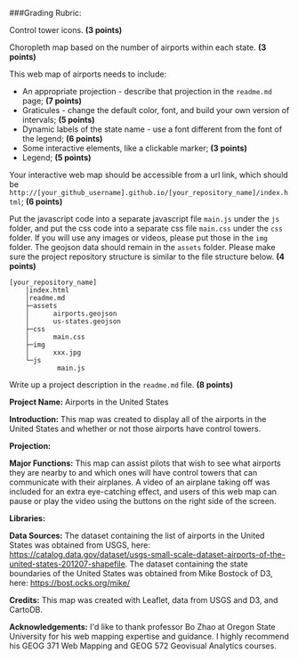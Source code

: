 ###Grading Rubric:

Control tower icons. **(3 points)**

Choropleth map based on the number of airports within each state. **(3 points)**

This web map of airports needs to include:

- An appropriate projection - describe that projection in the `readme.md` page; **(7 points)**
- Graticules - change the default color, font, and build your own version of intervals; **(5 points)**
- Dynamic labels of the state name - use a font different from the font of the legend; **(6 points)**
- Some interactive elements, like a clickable marker; **(3 points)**
- Legend; **(5 points)**

Your interactive web map should be accessible from a url link, which should be `http://[your_github_username].github.io/[your_repository_name]/index.html`; **(6 points)**

Put the javascript code into a separate javascript file `main.js` under the `js` folder, and put the css code into a separate css file `main.css` under the `css` folder. If you will use any images or videos, please put those in the `img` folder. The geojson data should remain in the `assets` folder. Please make sure the project repository structure is similar to the file structure below. **(4 points)**

```
[your_repository_name]
    │index.html
    │readme.md
    ├─assets
    │      airports.geojson
    │      us-states.geojson
    ├─css
    │      main.css
    ├─img
    │      xxx.jpg
    └─js
            main.js
```

Write up a project description in the `readme.md` file. **(8 points)**

**Project Name:** Airports in the United States

**Introduction:** This map was created to display all of the airports in the United States and whether or not those airports have control towers.

**Projection:**

**Major Functions:** This map can assist pilots that wish to see what airports they are nearby to and which ones will have control towers that can communicate with their airplanes. A video of an airplane taking off was included for an extra eye-catching effect, and users of this web map can pause or play the video using the buttons on the right side of the screen.

**Libraries:**

**Data Sources:** The dataset containing the list of airports in the United States was obtained from USGS, here: https://catalog.data.gov/dataset/usgs-small-scale-dataset-airports-of-the-united-states-201207-shapefile. The dataset containing the state boundaries of the United States was obtained from Mike Bostock of D3, here: https://bost.ocks.org/mike/

**Credits:** This map was created with Leaflet, data from USGS and D3, and CartoDB.

**Acknowledgements:** I'd like to thank professor Bo Zhao at Oregon State University for his web mapping expertise and guidance. I highly recommend his GEOG 371 Web Mapping and GEOG 572 Geovisual Analytics courses.